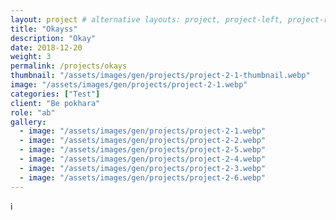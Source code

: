 ```yaml
---
layout: project # alternative layouts: project, project-left, project-right, project-top
title: "Okayss"
description: "Okay"
date: 2018-12-20
weight: 3
permalink: /projects/okays
thumbnail: "/assets/images/gen/projects/project-2-1-thumbnail.webp"
image: "/assets/images/gen/projects/project-2-1.webp"
categories: ["Test"]
client: "Be pokhara"
role: "ab"
gallery:
  - image: "/assets/images/gen/projects/project-2-1.webp"
  - image: "/assets/images/gen/projects/project-2-2.webp"
  - image: "/assets/images/gen/projects/project-2-5.webp"
  - image: "/assets/images/gen/projects/project-2-4.webp"
  - image: "/assets/images/gen/projects/project-2-3.webp"
  - image: "/assets/images/gen/projects/project-2-6.webp"
---
```


i